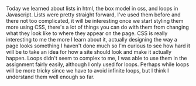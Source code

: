 Today we learned about lists in html, the box model in css, and loops in Javascript. Lists were pretty straight forward, I've used them before and there not too complicated, it will be interesting once we start styling them more using CSS, there's a lot of things you can do with them from changing what they look like to where they appear on the page. CSS is really interesting to me the more I learn about it, actually designing the way a page looks something I haven't done much so I'm curious to see how hard it will be to take an idea for how a site should look and  make it actually happen. Loops didn't seem to complex to me, I was able to use them in the assignment fairly easily, although I only used for loops. Perhaps while loops will be more tricky since we have to avoid infinite loops, but I think I understand them well enough so far. 
